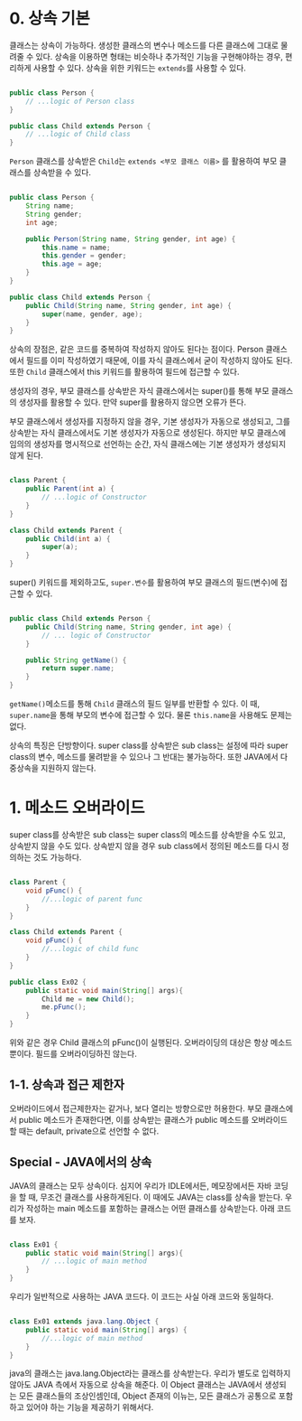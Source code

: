 
# 0. 상속 기본


클래스는 상속이 가능하다. 생성한 클래스의 변수나 메소드를 다른 클래스에 그대로 물려줄 수 있다.   상속을 이용하면 형태는 비슷하나 추가적인 기능을 구현해야하는 경우, 편리하게 사용할 수 있다. 상속을 위한 키워드는 `extends`를 사용할 수 있다.

```java

public class Person {
	// ...logic of Person class
}

public class Child extends Person {
	// ...logic of Child class
}

```

`Person` 클래스를 상속받은 `Child`는 `extends <부모 클래스 이름>` 를 활용하여 부모 클래스를 상속받을 수 있다. 

``` java

public class Person {
	String name;
	String gender;
	int age;

	public Person(String name, String gender, int age) {
		this.name = name;
		this.gender = gender;
		this.age = age;
	}
}

public class Child extends Person {
	public Child(String name, String gender, int age) {
		super(name, gender, age);
	}
}

```

상속의 장점은, 같은 코드를 중복하여 작성하지 않아도 된다는 점이다. Person 클래스에서 필드를 이미 작성하였기 때문에, 이를 자식 클래스에서 굳이 작성하지 않아도 된다. 또한 `Child` 클래스에서 this 키워드를 활용하여 필드에 접근할 수 있다.

생성자의 경우, 부모 클래스를 상속받은 자식 클래스에서는 super()를 통해 부모 클래스의 생성자를 활용할 수 있다. 만약 super를 활용하지 않으면 오류가 뜬다.

부모 클래스에서 생성자를 지정하지 않을 경우, 기본 생성자가 자동으로 생성되고, 그를 상속받는 자식 클래스에서도 기본 생성자가 자동으로 생성된다. 하지만 부모 클래스에 임의의 생성자를 명시적으로 선언하는 순간, 자식 클래스에는 기본 생성자가 생성되지 않게 된다.

```java

class Parent {
	public Parent(int a) {
		// ...logic of Constructor
	}
}

class Child extends Parent {
	public Child(int a) {
		super(a);
	}
}

```


super() 키워드를 제외하고도, `super.변수`를 활용하여 부모 클래스의 필드(변수)에 접근할 수 있다. 

```java

public class Child extends Person {
	public Child(String name, String gender, int age) {
		// ... logic of Constructor
	}

	public String getName() {
		return super.name;
	}
}

```

`getName()`메소드를 통해 `Child` 클래스의 필드 일부를 반환할 수 있다. 이 때, `super.name`을 통해 부모의 변수에 접근할 수 있다. 물론 `this.name`을 사용해도 문제는 없다.

상속의 특징은 단방향이다. super class를 상속받은 sub class는 설정에 따라 super class의 변수, 메소드를 물려받을 수 있으나 그 반대는 불가능하다. 또한 JAVA에서 다중상속을 지원하지 않는다.



# 1. 메소드 오버라이드

super class를 상속받은 sub class는 super class의 메소드를 상속받을 수도 있고, 상속받지 않을 수도 있다. 상속받지 않을 경우 sub class에서 정의된 메소드를 다시 정의하는 것도 가능하다.

```java

class Parent {
	void pFunc() {
		//...logic of parent func
	}
}

class Child extends Parent {
	void pFunc() {
		//...logic of child func
	}
}

public class Ex02 {
	public static void main(String[] args){
		Child me = new Child();
		me.pFunc();
	}
}

```

위와 같은 경우 Child 클래스의 pFunc()이 실행된다. 오버라이딩의 대상은 항상 메소드뿐이다. 필드를 오버라이딩하진 않는다.


## 1-1. 상속과 접근 제한자

오버라이드에서 접근제한자는 같거나, 보다 열리는 방향으로만 허용한다. 부모 클래스에서 public 메소드가 존재한다면, 이를 상속받는 클래스가 public 메소드를 오버라이드할 때는 default, private으로 선언할 수 없다.




## Special -   JAVA에서의 상속

JAVA의 클래스는 모두 상속이다. 심지어 우리가 IDLE에서든, 메모장에서든 자바 코딩을 할 때, 무조건 클래스를 사용하게된다. 이 때에도 JAVA는 class를 상속을 받는다. 우리가 작성하는 main 메소드를 포함하는 클래스는 어떤 클래스를 상속받는다. 아래 코드를 보자.

```java

class Ex01 {
	public static void main(String[] args){
		// ...logic of main method
	}
}

```

우리가 일반적으로 사용하는 JAVA 코드다. 이 코드는 사실 아래 코드와 동일하다.

```java

class Ex01 extends java.lang.Object {
	public static void main(String[] args) {
		//...logic of main method
	}
}

```

java의 클래스는 java.lang.Object라는 클래스를 상속받는다. 우리가 별도로 입력하지 않아도 JAVA 측에서 자동으로 상속을 해준다. 이 Object 클래스는 JAVA에서 생성되는 모든 클래스들의 조상인셈인데, Object 존재의 이뉴는, 모든 클래스가 공통으로 포함하고 있어야 하는 기능을 제공하기 위해서다.